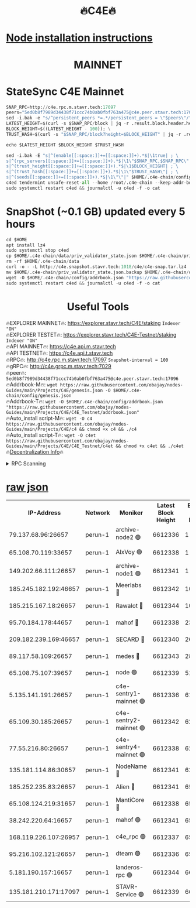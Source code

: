 <h1 align="center"> 🔥C4E🔥</h1>

[Node installation instructions](https://github.com/obajay/nodes-Guides/tree/main/Projects/C4E)
=

<h1 align="center"> MAINNET</h1>

# StateSync C4E Mainnet
```python
SNAP_RPC=http://c4e.rpc.m.stavr.tech:17097
peers="5ed0b8f7989d34438f71ccc74b0ab0fbf763a475@c4e.peer.stavr.tech:17096"
sed -i.bak -e "s/^persistent_peers *=.*/persistent_peers = \"$peers\"/" $HOME/.c4e-chain/config/config.toml
LATEST_HEIGHT=$(curl -s $SNAP_RPC/block | jq -r .result.block.header.height); \
BLOCK_HEIGHT=$((LATEST_HEIGHT - 100)); \
TRUST_HASH=$(curl -s "$SNAP_RPC/block?height=$BLOCK_HEIGHT" | jq -r .result.block_id.hash)

echo $LATEST_HEIGHT $BLOCK_HEIGHT $TRUST_HASH

sed -i.bak -E "s|^(enable[[:space:]]+=[[:space:]]+).*$|\1true| ; \
s|^(rpc_servers[[:space:]]+=[[:space:]]+).*$|\1\"$SNAP_RPC,$SNAP_RPC\"| ; \
s|^(trust_height[[:space:]]+=[[:space:]]+).*$|\1$BLOCK_HEIGHT| ; \
s|^(trust_hash[[:space:]]+=[[:space:]]+).*$|\1\"$TRUST_HASH\"| ; \
s|^(seeds[[:space:]]+=[[:space:]]+).*$|\1\"\"|" $HOME/.c4e-chain/config/config.toml
c4ed tendermint unsafe-reset-all --home /root/.c4e-chain --keep-addr-book
sudo systemctl restart c4ed && journalctl -u c4ed -f -o cat
```
# SnapShot (~0.1 GB) updated every 5 hours
```python
cd $HOME
apt install lz4
sudo systemctl stop c4ed
cp $HOME/.c4e-chain/data/priv_validator_state.json $HOME/.c4e-chain/priv_validator_state.json.backup
rm -rf $HOME/.c4e-chain/data
curl -o - -L http://c4e.snapshot.stavr.tech:1018/c4e/c4e-snap.tar.lz4 | lz4 -c -d - | tar -x -C $HOME/.c4e-chain --strip-components 2
mv $HOME/.c4e-chain/priv_validator_state.json.backup $HOME/.c4e-chain/data/priv_validator_state.json
wget -O $HOME/.c4e-chain/config/addrbook.json "https://raw.githubusercontent.com/obajay/nodes-Guides/main/Projects/C4E/addrbook.json"
sudo systemctl restart c4ed && journalctl -u c4ed -f -o cat
```
 <h1 align="center"> Useful Tools</h1>

🔥EXPLORER MAINNET🔥:  https://explorer.stavr.tech/C4E/staking            `Indexer "ON"` \
🔥EXPLORER TESTET🔥:   https://explorer.stavr.tech/C4E-Testnet/staking     `Indexer "ON"` \
🔥API MAINNET🔥:       https://c4e.api.m.stavr.tech \
🔥API TESTNET🔥:       https://c4e.api.t.stavr.tech \
🔥RPC🔥:               http://c4e.rpc.m.stavr.tech:17097                  `Snapshot-interval = 100` \
🔥gRPC🔥:              http://c4e.grpc.m.stavr.tech:7029 \
🔥peer🔥:              `5ed0b8f7989d34438f71ccc74b0ab0fbf763a475@c4e.peer.stavr.tech:17096` \
🔥Addrbook-M🔥:    ```wget https://raw.githubusercontent.com/obajay/nodes-Guides/main/Projects/C4E/genesis.json -O $HOME/.c4e-chain/config/genesis.json``` \
🔥Addrbook-T🔥:    ```wget -O $HOME/.c4e-chain/config/addrbook.json "https://raw.githubusercontent.com/obajay/nodes-Guides/main/Projects/C4E/C4E_Testnet/addrbook.json"``` \
🔥Auto_install script-M🔥: ```wget -O c4 https://raw.githubusercontent.com/obajay/nodes-Guides/main/Projects/C4E/c4 && chmod +x c4 && ./c4``` \
🔥Auto_install script-T🔥: ```wget -O c4et https://raw.githubusercontent.com/obajay/nodes-Guides/main/Projects/C4E/C4E_Testnet/c4et && chmod +x c4et && ./c4et``` \
🔥[Decentralization Info](https://github.com/obajay/StateSync-snapshots/tree/main/Projects/C4E/Decentralization)🔥




<details>
<summary>RPC Scanning</summary>

<h2 align="center"> We scan nodes in real time every 4 hours. And we provide the final result of RPC endpoints.
We cannot influence the operation of these nodes in any way. </h2>


```python
If Voting Power is higher than 0 --> then the Node is a validator of the network and may be subject to attack and be a potential threat to the chain.
```
```python
We marked such validators with a red symbol
```

</details>

[raw json](https://rpc-check.c4e.stavr.tech/c4e/rpc-c4e-result.json)
=



<table><tr><th>IP-Address</th><th>Network</th><th>Moniker</th><th>Latest Block Height</th><th>Earliest Block Height</th><th>Catching Up</th><th>Tx Index</th><th>Voting Power</th><th>Scan Time</th></tr><tr><td>79.137.68.96:26657</td><td>perun-1</td><td>archive-node2 🟢</td><td>6612336</td><td>1</td><td>False</td><td>on</td><td>0</td><td>2024-01-06T10:51:27.337238229UTC</td></tr><tr><td>65.108.70.119:33657</td><td>perun-1</td><td>AlxVoy 🟢</td><td>6612338</td><td>1</td><td>False</td><td>on</td><td>0</td><td>2024-01-06T10:51:41.962965815UTC</td></tr><tr><td>149.202.66.111:26657</td><td>perun-1</td><td>archive-node1 🟢</td><td>6612341</td><td>1</td><td>False</td><td>on</td><td>0</td><td>2024-01-06T10:51:58.018309178UTC</td></tr><tr><td>185.245.182.192:46657</td><td>perun-1</td><td>Meerlabs 🔴</td><td>6612342</td><td>1051501</td><td>False</td><td>on</td><td>493550</td><td>2024-01-06T10:52:03.677995793UTC</td></tr><tr><td>185.215.167.18:26657</td><td>perun-1</td><td>Rawalot 🔴</td><td>6612344</td><td>1090501</td><td>False</td><td>on</td><td>579034</td><td>2024-01-06T10:52:15.368307222UTC</td></tr><tr><td>95.70.184.178:44657</td><td>perun-1</td><td>mahof 🔴</td><td>6612338</td><td>2342001</td><td>False</td><td>off</td><td>1360185</td><td>2024-01-06T10:51:41.145772511UTC</td></tr><tr><td>209.182.239.169:46657</td><td>perun-1</td><td>SECARD 🔴</td><td>6612340</td><td>2616101</td><td>False</td><td>off</td><td>675729</td><td>2024-01-06T10:51:55.319133065UTC</td></tr><tr><td>89.117.58.109:26657</td><td>perun-1</td><td>medes 🔴</td><td>6612343</td><td>2826001</td><td>False</td><td>off</td><td>471345</td><td>2024-01-06T10:52:10.467561000UTC</td></tr><tr><td>65.108.75.107:39657</td><td>perun-1</td><td>node 🟢</td><td>6612339</td><td>5198801</td><td>False</td><td>on</td><td>0</td><td>2024-01-06T10:51:44.377974751UTC</td></tr><tr><td>5.135.141.191:26657</td><td>perun-1</td><td>c4e-sentry1-mainnet 🟢</td><td>6612336</td><td>6198001</td><td>False</td><td>on</td><td>0</td><td>2024-01-06T10:51:27.018883139UTC</td></tr><tr><td>65.109.30.185:26657</td><td>perun-1</td><td>c4e-sentry2-mainnet 🟢</td><td>6612342</td><td>6238301</td><td>False</td><td>on</td><td>0</td><td>2024-01-06T10:52:03.337045385UTC</td></tr><tr><td>77.55.216.80:26657</td><td>perun-1</td><td>c4e-sentry4-mainnet 🟢</td><td>6612338</td><td>6241001</td><td>False</td><td>on</td><td>0</td><td>2024-01-06T10:51:41.600383535UTC</td></tr><tr><td>135.181.114.86:30657</td><td>perun-1</td><td>NodeName 🔴</td><td>6612341</td><td>6284301</td><td>False</td><td>off</td><td>334749</td><td>2024-01-06T10:51:58.341166066UTC</td></tr><tr><td>185.252.235.83:26657</td><td>perun-1</td><td>Alien 🔴</td><td>6612341</td><td>6502501</td><td>False</td><td>on</td><td>380508</td><td>2024-01-06T10:51:58.717873796UTC</td></tr><tr><td>65.108.124.219:31657</td><td>perun-1</td><td>MantiCore 🔴</td><td>6612338</td><td>6512338</td><td>False</td><td>off</td><td>837908</td><td>2024-01-06T10:51:40.686807264UTC</td></tr><tr><td>38.242.220.64:16657</td><td>perun-1</td><td>mahof 🟢</td><td>6612341</td><td>6545801</td><td>False</td><td>off</td><td>0</td><td>2024-01-06T10:51:55.693469361UTC</td></tr><tr><td>168.119.226.107:26957</td><td>perun-1</td><td>c4e_rpc 🟢</td><td>6612337</td><td>6554001</td><td>False</td><td>on</td><td>0</td><td>2024-01-06T10:51:34.094330737UTC</td></tr><tr><td>95.216.102.121:26657</td><td>perun-1</td><td>dteam 🟢</td><td>6612336</td><td>6598901</td><td>False</td><td>on</td><td>0</td><td>2024-01-06T10:51:27.676586454UTC</td></tr><tr><td>5.181.190.157:16657</td><td>perun-1</td><td>landeros-rpc 🟢</td><td>6612344</td><td>6607501</td><td>False</td><td>on</td><td>0</td><td>2024-01-06T10:52:14.943657296UTC</td></tr><tr><td>135.181.210.171:17097</td><td>perun-1</td><td>STAVR-Service 🟢</td><td>6612339</td><td>6610501</td><td>False</td><td>on</td><td>0</td><td>2024-01-06T10:51:46.726424018UTC</td></tr></table>
